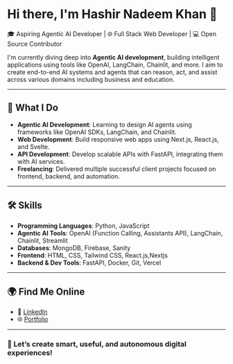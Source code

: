 # Hi there, I'm Hashir Nadeem Khan 👋

🎓 Aspiring Agentic AI Developer | 🌐 Full Stack Web Developer | 💻 Open Source Contributor

I'm currently diving deep into **Agentic AI development**, building intelligent applications using tools like OpenAI, LangChain, Chainlit, and more. I aim to create end-to-end AI systems and agents that can reason, act, and assist across various domains including business and education.

---

## 💼 What I Do

- **Agentic AI Development**: Learning to design AI agents using frameworks like OpenAI SDKs, LangChain, and Chainlit.
- **Web Development**: Build responsive web apps using Next.js, React.js, and Svelte.
- **API Development**: Develop scalable APIs with FastAPI, integrating them with AI services.
- **Freelancing**: Delivered multiple successful client projects focused on frontend, backend, and automation.

---

## 🛠️ Skills

- **Programming Languages**: Python, JavaScript  
- **Agentic AI Tools**: OpenAI (Function Calling, Assistants API), LangChain, Chainlit, Streamlit  
- **Databases**: MongoDB, Firebase, Sanity  
- **Frontend**: HTML, CSS, Tailwind CSS, React.js,Nextjs 
- **Backend & Dev Tools**: FastAPI, Docker, Git, Vercel  

---

## 🌍 Find Me Online

- 💼 [LinkedIn](https://www.linkedin.com/in/hashir-khan-b90b60280)  
- 🌐 [Portfolio](https://personal-portfolio-h8ig.vercel.app/)

---

### 🚀 Let’s create smart, useful, and autonomous digital experiences!
